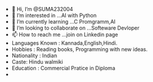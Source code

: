 - 👋 Hi, I’m @SUMA232004
- 👀 I’m interested in ...AI with Python
- 🌱 I’m currently learning ...C Promgramm,AI
- 💞️ I’m looking to collaborate on ...Softeware Devloper
- 📫 How to reach me ...join on Linkedin page
- Languages Known : Kannada,English,Hindi.
- Hobbies : Reading books, Programming with new ideas.
- Nationality : Indian
- Caste: Hindu walmiki
- Education : Commercial Pratice in Diploma 
- 
<!---
SUMA232004/SUMA232004 is a ✨ special ✨ repository because its `README.md` (this file) appears on your GitHub profile.
You can click the Preview link to take a look at your changes.
--->
